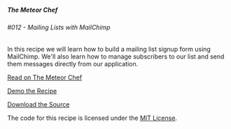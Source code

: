 ##### The Meteor Chef
###### \#012 - Mailing Lists with MailChimp

In this recipe we will learn how to build a mailing list signup form using MailChimp. We'll also learn how to manage subscribers to our list and send them messages directly from our application.

[Read on The Meteor Chef](http://themeteorchef.com/recipes/mailing-lists-with-mailchimp)  

[Demo the Recipe](http://tmc-012-demo.meteor.com)  

[Download the Source](https://github.com/themeteorchef/mailing-lists-with-mailchimp/archive/master.zip)

The code for this recipe is licensed under the [MIT License](http://opensource.org/licenses/MIT).